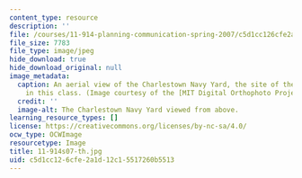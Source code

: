 ```yaml
---
content_type: resource
description: ''
file: /courses/11-914-planning-communication-spring-2007/c5d1cc126cfe2a1d12c15517260b5513_11-914s07-th.jpg
file_size: 7783
file_type: image/jpeg
hide_download: true
hide_download_original: null
image_metadata:
  caption: An aerial view of the Charlestown Navy Yard, the site of the final projects
    in this class. (Image courtesy of the [MIT Digital Orthophoto Project](http://www.mass.gov/mgis/).)
  credit: ''
  image-alt: The Charlestown Navy Yard viewed from above.
learning_resource_types: []
license: https://creativecommons.org/licenses/by-nc-sa/4.0/
ocw_type: OCWImage
resourcetype: Image
title: 11-914s07-th.jpg
uid: c5d1cc12-6cfe-2a1d-12c1-5517260b5513
---
```

